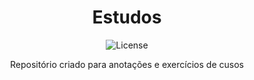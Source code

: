 #

<h1 align="center">Estudos</h1>

<p align="center">
  <a>
    <img alt="License" src="https://img.shields.io/static/v1?label=license&message=MIT&color=4a79a5&labelColor=000000">
  </a>
</p>


<p align="center">Repositório criado para anotações e exercícios de cusos</p>

